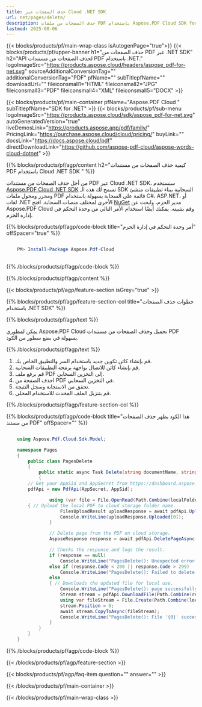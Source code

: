 ```yaml
---
title: حذف الصفحات عبر Cloud .NET SDK
url: net/pages/delete/
description: حذف الصفحات من ملفات PDF باستخدام Aspose.PDF Cloud SDK for .NET.
lastmod: 2025-08-06
---
```


{{< blocks/products/pf/main-wrap-class isAutogenPage="true">}}
{{< blocks/products/pf/upper-banner h1="حذف الصفحات من PDF عبر .NET SDK" h2="API لحذف الصفحات من مستندات PDF باستخدام .NET." logoImageSrc="https://products.aspose.cloud/headers/aspose_pdf-for-net.svg" sourceAdditionalConversionTag="" additionalConversionTag="PDF" pfName="" subTitlepfName="" downloadUrl="" fileiconsmall1="HTML" fileiconsmall2="JPG" fileiconsmall3="PDF" fileiconsmall4="XML" fileiconsmall5="DOCX" >}}

{{< blocks/products/pf/main-container pfName="Aspose.PDF Cloud " subTitlepfName="SDK for .NET" >}}
{{< blocks/products/pf/sub-menu logoImageSrc="https://products.aspose.cloud/sdk/aspose_pdf-for-net.svg"
autoGeneratedVersion="true"
liveDemosLink="https://products.aspose.app/pdf/family/" PricingLink="https://purchase.aspose.cloud/cloud/pricing/" buyLink="" docsLink="https://docs.aspose.cloud/pdf"  directDownloadLink="https://github.com/aspose-pdf-cloud/aspose-words-cloud-dotnet" >}}

{{% blocks/products/pf/agp/content h2="كيفية حذف الصفحات من مستندات PDF باستخدام Cloud .NET SDK " %}}

من أجل حذف الصفحات من مستندات PDF عبر Cloud .NET SDK، سنستخدم
[Aspose.PDF Cloud .NET SDK](https://products.aspose.cloud/pdf/net/)
تسمح لك هذه الـ SDK السحابية ببناء تطبيقات منشئ ومحرر ومحول ملفات PDF قائمة على السحابة بسهولة باستخدام C#، ASP.NET، أو لغات .NET الأخرى لمختلف منصات السحابة. افتح
[NuGet](https://www.nuget.org/packages/Aspose.Pdf-Cloud)
مدير الحزم، وابحث عن
Aspose.PDF Cloud
وقم بتثبيته. يمكنك أيضًا استخدام الأمر التالي من وحدة التحكم في إدارة الحزم.

{{% blocks/products/pf/agp/code-block title="أمر وحدة التحكم في إدارة الحزم" offSpacer="true" %}}

```powershell

    PM> Install-Package Aspose.Pdf-Cloud
     
```

{{% /blocks/products/pf/agp/code-block %}}

{{% /blocks/products/pf/agp/content %}}

{{< blocks/products/pf/agp/feature-section isGrey="true" >}}

{{% blocks/products/pf/agp/feature-section-col title="خطوات حذف الصفحات باستخدام .NET SDK" %}}

{{% blocks/products/pf/agp/text %}}

يمكن لمطوري Aspose.PDF Cloud تحميل وحذف الصفحات من مستندات PDF بسهولة في بضع سطور من الكود.

{{% /blocks/products/pf/agp/text %}}

1. قم بإنشاء كائن تكوين جديد باستخدام السر والتطبيق الخاص بك.
1. قم بإنشاء كائن للاتصال بواجهة برمجة التطبيقات السحابية.
1. قم برفع ملف PDF إلى التخزين السحابي.
1. احذف الصفحة من PDF في التخزين السحابي.
1. تحقق من الاستجابة وسجل النتيجة.
1. قم بتنزيل الملف المحدث للاستخدام المحلي.

{{% /blocks/products/pf/agp/feature-section-col %}}

{{% blocks/products/pf/agp/code-block title="هذا الكود يظهر حذف الصفحات من مستند PDF" offSpacer="" %}}

```cs

    using Aspose.Pdf.Cloud.Sdk.Model;

    namespace Pages
    {
        public class PagesDelete
        {
            public static async Task Delete(string documentName, string outputName, int pageNumber, string localFolder, string remoteFolder)
            {
		// Get your AppSid and AppSecret from https://dashboard.aspose.cloud (free registration required). 
		pdfApi = new PdfApi(AppSecret, AppSid);

                using (var file = File.OpenRead(Path.Combine(localFolder, documentName)))
		{ // Upload the local PDF to cloud storage folder name.
                    FilesUploadResult uploadResponse = await pdfApi.UploadFileAsync(Path.Combine(remoteFolder, documentName), documentName);
                    Console.WriteLine(uploadResponse.Uploaded[0]);
                }

                // Delete page from the PDF on cloud storage.
                AsposeResponse response = await pdfApi.DeletePageAsync(documentName, pageNumber, folder: remoteFolder);

                // Checks the response and logs the result.
                if (response == null)
                    Console.WriteLine("PagesDelete(): Unexpected error!");
                else if (response.Code < 200 || response.Code > 299)
                    Console.WriteLine("PagesDelete(): Failed to delete page from the document.");
                else
                { // Downloads the updated file for local use.
                    Console.WriteLine("PagesDelete(): page successfully deleted from the document '{0}.", documentName);
                    Stream stream = pdfApi.DownloadFile(Path.Combine(remoteFolder, documentName));
                    using var fileStream = File.Create(Path.Combine(localFolder, "delete_pages_" + outputName));
                    stream.Position = 0;
                    await stream.CopyToAsync(fileStream);
                    Console.WriteLine("PagesDelete(): File '{0}' successfully downloaded.", "delete_pages_" + outputName);
                }
            }
        }
    }
```

{{% /blocks/products/pf/agp/code-block %}}

{{< /blocks/products/pf/agp/feature-section >}}

{{< blocks/products/pf/agp/faq-item question="" answer="" >}}

{{< /blocks/products/pf/main-container >}}

{{< /blocks/products/pf/main-wrap-class >}}

